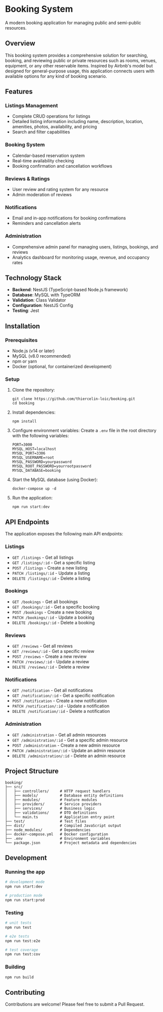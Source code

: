 # Booking System

A modern booking application for managing public and semi-public resources.

## Overview

This booking system provides a comprehensive solution for searching, booking, and reviewing public or private resources such as rooms, venues, equipment, or any other reservable items. Inspired by Airbnb's model but designed for general-purpose usage, this application connects users with available options for any kind of booking scenario.

## Features

### Listings Management
- Complete CRUD operations for listings
- Detailed listing information including name, description, location, amenities, photos, availability, and pricing
- Search and filter capabilities

### Booking System
- Calendar-based reservation system
- Real-time availability checking
- Booking confirmation and cancellation workflows

### Reviews & Ratings
- User review and rating system for any resource
- Admin moderation of reviews

### Notifications
- Email and in-app notifications for booking confirmations
- Reminders and cancellation alerts

### Administration
- Comprehensive admin panel for managing users, listings, bookings, and reviews
- Analytics dashboard for monitoring usage, revenue, and occupancy rates

## Technology Stack

- **Backend**: NestJS (TypeScript-based Node.js framework)
- **Database**: MySQL with TypeORM
- **Validation**: Class Validator
- **Configuration**: NestJS Config
- **Testing**: Jest

## Installation

### Prerequisites

- Node.js (v14 or later)
- MySQL (v8.0 recommended)
- npm or yarn
- Docker (optional, for containerized development)

### Setup

1. Clone the repository:
   ```
   git clone https://github.com/thiercelin-loic/booking.git
   cd booking
   ```

2. Install dependencies:
   ```
   npm install
   ```

3. Configure environment variables:
   Create a `.env` file in the root directory with the following variables:
   ```
   PORT=3000
   MYSQL_HOST=localhost
   MYSQL_PORT=3306
   MYSQL_USERNAME=root
   MYSQL_PASSWORD=yourpassword
   MYSQL_ROOT_PASSWORD=yourrootpassword
   MYSQL_DATABASE=booking
   ```

4. Start the MySQL database (using Docker):
   ```
   docker-compose up -d
   ```

5. Run the application:
   ```
   npm run start:dev
   ```

## API Endpoints

The application exposes the following main API endpoints:

### Listings
- `GET /listings` - Get all listings
- `GET /listings/:id` - Get a specific listing
- `POST /listings` - Create a new listing
- `PATCH /listings/:id` - Update a listing
- `DELETE /listings/:id` - Delete a listing

### Bookings
- `GET /bookings` - Get all bookings
- `GET /bookings/:id` - Get a specific booking
- `POST /bookings` - Create a new booking
- `PATCH /bookings/:id` - Update a booking
- `DELETE /bookings/:id` - Delete a booking

### Reviews
- `GET /reviews` - Get all reviews
- `GET /reviews/:id` - Get a specific review
- `POST /reviews` - Create a new review
- `PATCH /reviews/:id` - Update a review
- `DELETE /reviews/:id` - Delete a review

### Notifications
- `GET /notification` - Get all notifications
- `GET /notification/:id` - Get a specific notification
- `POST /notification` - Create a new notification
- `PATCH /notification/:id` - Update a notification
- `DELETE /notification/:id` - Delete a notification

### Administration
- `GET /administration` - Get all admin resources
- `GET /administration/:id` - Get a specific admin resource
- `POST /administration` - Create a new admin resource
- `PATCH /administration/:id` - Update an admin resource
- `DELETE /administration/:id` - Delete an admin resource

## Project Structure

```
booking/
├── src/
│   ├── controllers/     # HTTP request handlers
│   ├── models/          # Database entity definitions
│   ├── modules/         # Feature modules
│   ├── providers/       # Service providers
│   ├── services/        # Business logic
│   ├── validations/     # DTO definitions
│   └── main.ts          # Application entry point
├── test/                # Test files
├── dist/                # Compiled JavaScript output
├── node_modules/        # Dependencies
├── docker-compose.yml   # Docker configuration
├── .env                 # Environment variables
└── package.json         # Project metadata and dependencies
```

## Development

### Running the app

```bash
# development mode
npm run start:dev

# production mode
npm run start:prod
```

### Testing

```bash
# unit tests
npm run test

# e2e tests
npm run test:e2e

# test coverage
npm run test:cov
```

### Building

```bash
npm run build
```

## Contributing

Contributions are welcome! Please feel free to submit a Pull Request.